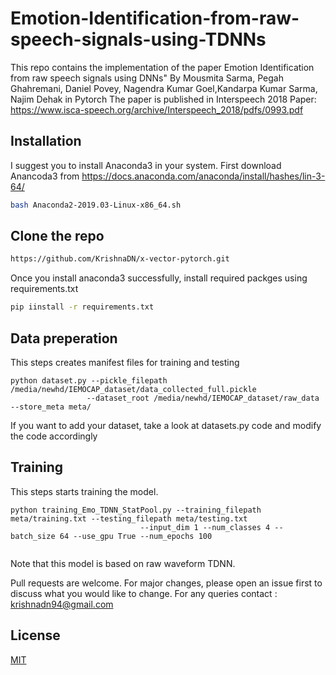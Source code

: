 # Emotion-Identification-from-raw-speech-signals-using-TDNNs

This repo contains the implementation of the paper Emotion Identification from raw speech signals using DNNs" 
By Mousmita Sarma, Pegah Ghahremani, Daniel Povey, Nagendra Kumar Goel,Kandarpa Kumar Sarma, Najim Dehak in Pytorch
The paper is published in Interspeech 2018
Paper: https://www.isca-speech.org/archive/Interspeech_2018/pdfs/0993.pdf

## Installation

I suggest you to install Anaconda3 in your system. First download Anancoda3 from https://docs.anaconda.com/anaconda/install/hashes/lin-3-64/
```bash
bash Anaconda2-2019.03-Linux-x86_64.sh
```
## Clone the repo
```bash
https://github.com/KrishnaDN/x-vector-pytorch.git
```
Once you install anaconda3 successfully, install required packges using requirements.txt
```bash
pip iinstall -r requirements.txt
```

## Data preperation
This steps creates manifest files for training and testing
```
python dataset.py --pickle_filepath  /media/newhd/IEMOCAP_dataset/data_collected_full.pickle
                 --dataset_root /media/newhd/IEMOCAP_dataset/raw_data --store_meta meta/
```
If you want to add your dataset, take a look at datasets.py code and modify the code accordingly


## Training
This steps starts training the model.
```
python training_Emo_TDNN_StatPool.py --training_filepath meta/training.txt --testing_filepath meta/testing.txt
                             --input_dim 1 --num_classes 4 --batch_size 64 --use_gpu True --num_epochs 100
                             
```
Note that this model is based on raw waveform TDNN.

Pull requests are welcome. For major changes, please open an issue first to discuss what you would like to change.
For any queries contact : krishnadn94@gmail.com
## License
[MIT](https://choosealicense.com/licenses/mit/)